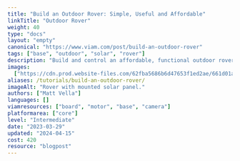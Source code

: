 ```yaml
---
title: "Build an Outdoor Rover: Simple, Useful and Affordable"
linkTitle: "Outdoor Rover"
weight: 40
type: "docs"
layout: "empty"
canonical: "https://www.viam.com/post/build-an-outdoor-rover"
tags: ["base", "outdoor", "solar", "rover"]
description: "Build and control an affordable, functional outdoor rover (choose 3)."
images:
  ["https://cdn.prod.website-files.com/62fba5686b6d47653f1ed2ae/661d01ad3ff6d22de8040d6e_completed-rover.jpg"]
aliases: /tutorials/build-an-outdoor-rover/
imageAlt: "Rover with mounted solar panel."
authors: ["Matt Vella"]
languages: []
viamresources: ["board", "motor", "base", "camera"]
platformarea: ["core"]
level: "Intermediate"
date: "2023-03-29"
updated: "2024-04-15"
cost: 420
resource: "blogpost"
---
```

